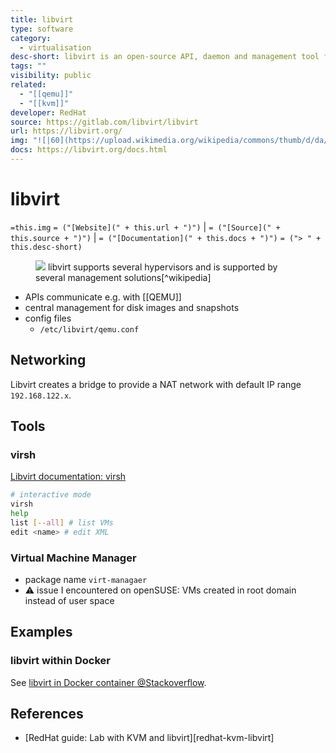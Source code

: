 ```yaml
---
title: libvirt
type: software
category:
  - virtualisation
desc-short: libvirt is an open-source API, daemon and management tool for managing platform virtualization. It can be used to manage KVM, Xen, VMware ESXi, QEMU and other virtualization technologies. These APIs are widely used in the orchestration layer of hypervisors in the development of a cloud-based solution.
tags: ""
visibility: public
related:
  - "[[qemu]]"
  - "[[kvm]]"
developer: RedHat
source: https://gitlab.com/libvirt/libvirt
url: https://libvirt.org/
img: "![|60](https://upload.wikimedia.org/wikipedia/commons/thumb/d/da/Libvirt_logo.svg/1280px-Libvirt_logo.svg.png)"
docs: https://libvirt.org/docs.html
---
```

# libvirt

`=this.img` `= ("[Website](" + this.url + ")")` |  `= ("[Source](" + this.source + ")")` | `= ("[Documentation](" + this.docs + ")")`
`= ("> " + this.desc-short)`

<figure>
<img src="https://upload.wikimedia.org/wikipedia/commons/thumb/d/d0/Libvirt_support.svg/300px-Libvirt_support.svg.png" style="background-color: white;">

<caption>libvirt supports several hypervisors and is supported by several management solutions[^wikipedia]</markdown></caption>
</figure>


- APIs communicate e.g. with [[QEMU]]
- central management for disk images and snapshots
- config files
    - `/etc/libvirt/qemu.conf`


## Networking

Libvirt creates a bridge to provide a NAT network with default IP range `192.168.122.x`.


## Tools

### virsh

[Libvirt documentation: virsh](https://libvirt.org/manpages/virsh.html)

```bash
# interactive mode
virsh
help
list [--all] # list VMs
edit <name> # edit XML
```

### Virtual Machine Manager

- package name `virt-managaer`
- ⚠ issue I encountered on openSUSE: VMs created in root domain instead of user space


## Examples

### libvirt within Docker

See [libvirt in Docker container @Stackoverflow][libvirt-in-docker].

## References

- [RedHat guide: Lab with KVM and libvirt][redhat-kvm-libvirt]

[libvirt-in-docker]: <https://stackoverflow.com/a/76684521>
[^wikipedia]: <https://en.wikipedia.org/wiki/Libvirt>
[redhat-kvm-libvirt]: <https://www.redhat.com/sysadmin/build-lab-quickly>
